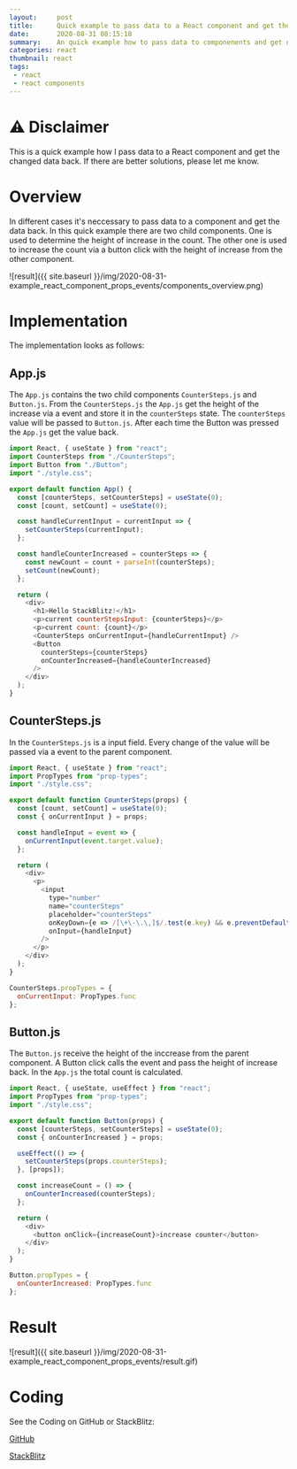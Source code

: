 ```yaml
---
layout:     post
title:      Quick example to pass data to a React component and get the changed value back
date:       2020-08-31 08:15:18
summary:    An quick example how to pass data to componenents and get data from components
categories: react
thumbnail: react
tags:
 - react
 - react components
---
```


# ⚠ Disclaimer

This is a quick example how I pass data to a React component and get the changed data back. If there are better solutions, please let me know.

# Overview

In different cases it's neccessary to pass data to a component and get the data back. In this quick example there are two child components. One is used to determine the height of increase in the count. The other one is used to increase the count via a button click with the height of increase from the other component.

![result]({{ site.baseurl }}/img/2020-08-31-example_react_component_props_events/components_overview.png)

# Implementation

The implementation looks as follows:

## App.js

The `App.js` contains the two child components `CounterSteps.js` and `Button.js`.
From the `CounterSteps.js` the `App.js` get the height of the increase via a event and store it in the `counterSteps` state. The `counterSteps` value will be passed to `Button.js`. After each time the Button was pressed the `App.js` get the value back.

```javascript
import React, { useState } from "react";
import CounterSteps from "./CounterSteps";
import Button from "./Button";
import "./style.css";

export default function App() {
  const [counterSteps, setCounterSteps] = useState(0);
  const [count, setCount] = useState(0);

  const handleCurrentInput = currentInput => {
    setCounterSteps(currentInput);
  };

  const handleCounterIncreased = counterSteps => {
    const newCount = count + parseInt(counterSteps);
    setCount(newCount);
  };

  return (
    <div>
      <h1>Hello StackBlitz!</h1>
      <p>current counterStepsInput: {counterSteps}</p>
      <p>current count: {count}</p>
      <CounterSteps onCurrentInput={handleCurrentInput} />
      <Button
        counterSteps={counterSteps}
        onCounterIncreased={handleCounterIncreased}
      />
    </div>
  );
}
```
## CounterSteps.js

In the `CounterSteps.js` is a input field. Every change of the value will be passed via a event to the parent component.

```javascript
import React, { useState } from "react";
import PropTypes from "prop-types";
import "./style.css";

export default function CounterSteps(props) {
  const [count, setCount] = useState(0);
  const { onCurrentInput } = props;

  const handleInput = event => {
    onCurrentInput(event.target.value);
  };

  return (
    <div>
      <p>
        <input
          type="number"
          name="counterSteps"
          placeholder="counterSteps"
          onKeyDown={e => /[\+\-\.\,]$/.test(e.key) && e.preventDefault()}
          onInput={handleInput}
        />
      </p>
    </div>
  );
}

CounterSteps.propTypes = {
  onCurrentInput: PropTypes.func
};
```
## Button.js

The `Button.js` receive the height of the inccrease from the parent component. A Button click calls the event and pass the height of increase back. In the `App.js` the total count is calculated.

```javascript
import React, { useState, useEffect } from "react";
import PropTypes from "prop-types";
import "./style.css";

export default function Button(props) {
  const [counterSteps, setCounterSteps] = useState(0);
  const { onCounterIncreased } = props;

  useEffect(() => {
    setCounterSteps(props.counterSteps);
  }, [props]);

  const increaseCount = () => {
    onCounterIncreased(counterSteps);
  };

  return (
    <div>
      <button onClick={increaseCount}>increase counter</button>
    </div>
  );
}

Button.propTypes = {
  onCounterIncreased: PropTypes.func
};
```

# Result

![result]({{ site.baseurl }}/img/2020-08-31-example_react_component_props_events/result.gif)

# Coding

See the Coding on GitHub or StackBlitz:

[GitHub](https://github.com/JohannesKonings/example-react-component-props-events)

[StackBlitz](https://stackblitz.com/edit/example-react-component-props-events)








